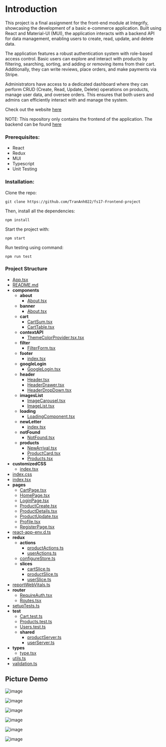 # Introduction

This project is a final assignment for the front-end module at Integrify, showcasing the development of a basic e-commerce application. Built using React and Material-UI (MUI), the application interacts with a backend API for data management, enabling users to create, read, update, and delete data.

The application features a robust authentication system with role-based access control. Basic users can explore and interact with products by filtering, searching, sorting, and adding or removing items from their cart. Additionally, they can write reviews, place orders, and make payments via Stripe.

Administrators have access to a dedicated dashboard where they can perform CRUD (Create, Read, Update, Delete) operations on products, manage user data, and oversee orders. This ensures that both users and admins can efficiently interact with and manage the system.

Check out the website [here](https://fs17-frontend-project.onrender.com/)

NOTE: This repository only contains the frontend of the application. The backend can be found [here](https://github.com/TranAnh022/fs17_CSharp_FullStack)

### Prerequisites:
- React
- Redux
- MUI
- Typescript
- Unit Testing

### Installation:
   Clone the repo:

   `git clone https://github.com/TranAnh022/fs17-Frontend-project`

   Then, install all the dependencies:

   `npm install`

   Start the project with:

   `npm start`

   Run testing using command:

   `npm run test`

### Project Structure
   - [App.tsx](App.tsx)
   - [README.md](README.md)
   - __components__
     - __about__
       - [About.tsx](components/about/About.tsx)
     - __banner__
       - [About.tsx](components/banner/About.tsx)
     - __cart__
       - [CartSum.tsx](components/cart/CartSum.tsx)
       - [CartTable.tsx](components/cart/CartTable.tsx)
     - __contextAPI__
       - [ThemeColorProvider.tsx.tsx](components/contextAPI/ThemeColorProvider.tsx.tsx)
     - __filter__
       - [FilterForm.tsx](components/filter/FilterForm.tsx)
     - __footer__
       - [index.tsx](components/footer/index.tsx)
     - __googleLogin__
       - [GoogleLogin.tsx](components/googleLogin/GoogleLogin.tsx)
     - __header__
       - [Header.tsx](components/header/Header.tsx)
       - [HeaderDrawer.tsx](components/header/HeaderDrawer.tsx)
       - [HeaderDropDown.tsx](components/header/HeaderDropDown.tsx)
     - __imagesList__
       - [ImageCarousel.tsx](components/imagesList/ImageCarousel.tsx)
       - [ImageList.tsx](components/imagesList/ImageList.tsx)
     - __loading__
       - [LoadingComponent.tsx](components/loading/LoadingComponent.tsx)
     - __newLetter__
       - [index.tsx](components/newLetter/index.tsx)
     - __notFound__
       - [NotFound.tsx](components/notFound/NotFound.tsx)
     - __products__
       - [NewArrival.tsx](components/products/NewArrival.tsx)
       - [ProductCard.tsx](components/products/ProductCard.tsx)
       - [Products.tsx](components/products/Products.tsx)
   - __customizedCSS__
     - [index.tsx](customizedCSS/index.tsx)
   - [index.css](index.css)
   - [index.tsx](index.tsx)
   - __pages__
     - [CartPage.tsx](pages/CartPage.tsx)
     - [HomePage.tsx](pages/HomePage.tsx)
     - [LoginPage.tsx](pages/LoginPage.tsx)
     - [ProductCreate.tsx](pages/ProductCreate.tsx)
     - [ProductDetails.tsx](pages/ProductDetails.tsx)
     - [ProductUpdate.tsx](pages/ProductUpdate.tsx)
     - [Profile.tsx](pages/Profile.tsx)
     - [RegisterPage.tsx](pages/RegisterPage.tsx)
   - [react\-app\-env.d.ts](react-app-env.d.ts)
   - __redux__
     - __actions__
       - [productActions.ts](redux/actions/productActions.ts)
       - [userActions.ts](redux/actions/userActions.ts)
     - [configureStore.ts](redux/configureStore.ts)
     - __slices__
       - [cartSlice.ts](redux/slices/cartSlice.ts)
       - [productSlice.ts](redux/slices/productSlice.ts)
       - [userSlice.ts](redux/slices/userSlice.ts)
   - [reportWebVitals.ts](reportWebVitals.ts)
   - __router__
     - [RequireAuth.tsx](router/RequireAuth.tsx)
     - [Routes.tsx](router/Routes.tsx)
   - [setupTests.ts](setupTests.ts)
   - __test__
     - [Cart.test.ts](test/Cart.test.ts)
     - [Products.test.ts](test/Products.test.ts)
     - [Users.test.ts](test/Users.test.ts)
     - __shared__
       - [productServer.ts](test/shared/productServer.ts)
       - [userServer.ts](test/shared/userServer.ts)
   - __types__
     - [type.tsx](types/type.tsx)
   - [utils.ts](utils.ts)
   - [validation.ts](validation.ts)



## Picture Demo

![image](https://github.com/TranAnh022/fs17-Frontend-project/assets/63698770/800471a9-c094-463b-8bb4-9d52b13add3b)

![image](https://github.com/TranAnh022/fs17-Frontend-project/assets/63698770/a95c2850-d4ce-4542-9186-bd806af44609)

![image](https://github.com/TranAnh022/fs17-Frontend-project/assets/63698770/f3c0f793-7ca6-428f-bfba-312731ac15e9)

![image](https://github.com/TranAnh022/fs17-Frontend-project/assets/63698770/bb520605-b569-458b-be14-d2e86223187a)

![image](https://github.com/TranAnh022/fs17-Frontend-project/assets/63698770/5f261429-1cc8-4c81-8a3d-d48bf2578e16)

![image](https://github.com/TranAnh022/fs17-Frontend-project/assets/63698770/8459640d-35a9-44b6-a0bf-e2435e28e4b7)





